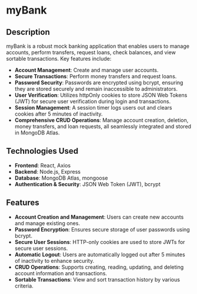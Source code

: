 <body>

<h1>myBank</h1>

<h2>Description</h2>
<p>myBank is a robust mock banking application that enables users to manage accounts, perform transfers, request loans, check balances, and view sortable transactions. Key features include:</p>
<ul>
    <li><strong>Account Management</strong>: Create and manage user accounts.</li>
    <li><strong>Secure Transactions</strong>: Perform money transfers and request loans.</li>
    <li><strong>Password Security</strong>: Passwords are encrypted using bcrypt, ensuring they are stored securely and remain inaccessible to administrators.</li>
    <li><strong>User Verification</strong>: Utilizes httpOnly cookies to store JSON Web Tokens (JWT) for secure user verification during login and transactions.</li>
    <li><strong>Session Management</strong>: A session timer logs users out and clears cookies after 5 minutes of inactivity.</li>
    <li><strong>Comprehensive CRUD Operations</strong>: Manage account creation, deletion, money transfers, and loan requests, all seamlessly integrated and stored in MongoDB Atlas.</li>
</ul>

<h2>Technologies Used</h2>
<ul>
    <li><strong>Frontend</strong>: React, Axios</li>
    <li><strong>Backend</strong>: Node.js, Express</li>
    <li><strong>Database</strong>: MongoDB Atlas, mongoose</li>
    <li><strong>Authentication & Security</strong>: JSON Web Token (JWT), bcrypt</li>
</ul>

<h2>Features</h2>
<ul>
    <li><strong>Account Creation and Management</strong>: Users can create new accounts and manage existing ones.</li>
    <li><strong>Password Encryption</strong>: Ensures secure storage of user passwords using bcrypt.</li>
    <li><strong>Secure User Sessions</strong>: HTTP-only cookies are used to store JWTs for secure user sessions.</li>
    <li><strong>Automatic Logout</strong>: Users are automatically logged out after 5 minutes of inactivity to enhance security.</li>
    <li><strong>CRUD Operations</strong>: Supports creating, reading, updating, and deleting account information and transactions.</li>
    <li><strong>Sortable Transactions</strong>: View and sort transaction history by various criteria.</li>
</ul>




</body>
